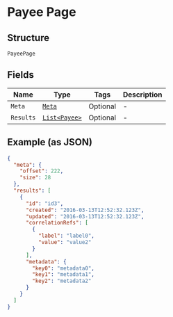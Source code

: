 
# Payee Page

## Structure

`PayeePage`

## Fields

| Name | Type | Tags | Description |
|  --- | --- | --- | --- |
| `Meta` | [`Meta`](../../doc/models/meta.md) | Optional | - |
| `Results` | [`List<Payee>`](../../doc/models/payee.md) | Optional | - |

## Example (as JSON)

```json
{
  "meta": {
    "offset": 222,
    "size": 28
  },
  "results": [
    {
      "id": "id3",
      "created": "2016-03-13T12:52:32.123Z",
      "updated": "2016-03-13T12:52:32.123Z",
      "correlationRefs": [
        {
          "label": "label0",
          "value": "value2"
        }
      ],
      "metadata": {
        "key0": "metadata0",
        "key1": "metadata1",
        "key2": "metadata2"
      }
    }
  ]
}
```

